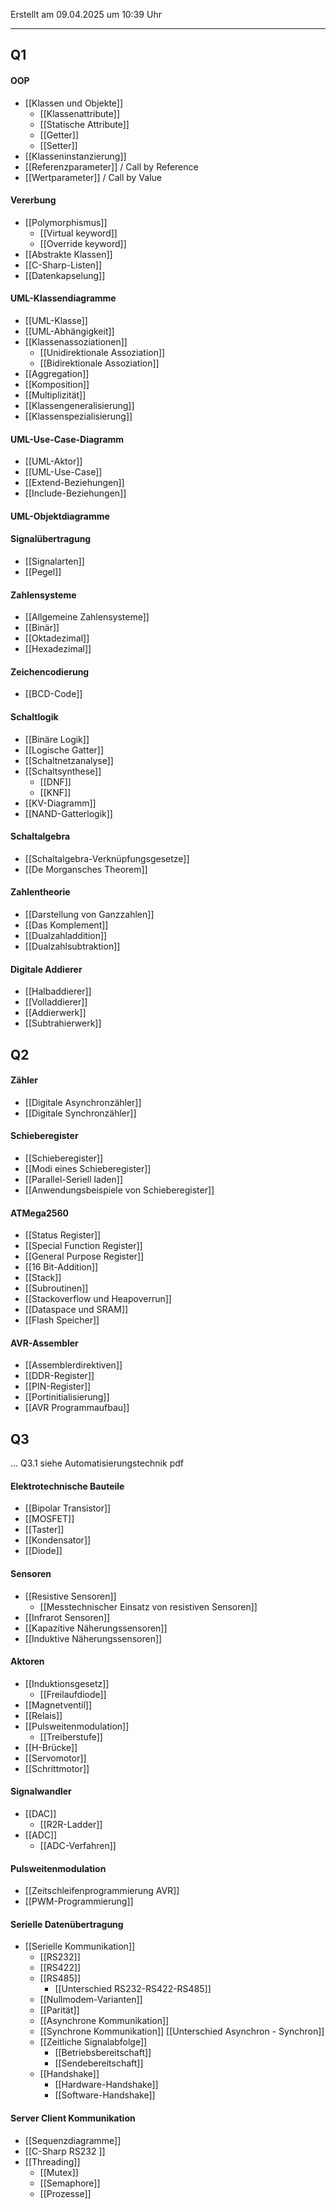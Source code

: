 Erstellt am 09.04.2025 um 10:39 Uhr

---

## Q1

#### OOP
- [[Klassen und Objekte]]
	- [[Klassenattribute]]
	- [[Statische Attribute]]
	- [[Getter]]
	- [[Setter]]
- [[Klasseninstanzierung]]
- [[Referenzparameter]] / Call by Reference
- [[Wertparameter]] / Call by Value

#### Vererbung
- [[Polymorphismus]]
	- [[Virtual keyword]]
	- [[Override keyword]]
- [[Abstrakte Klassen]]
- [[C-Sharp-Listen]]
- [[Datenkapselung]]

#### UML-Klassendiagramme
- [[UML-Klasse]]
- [[UML-Abhängigkeit]]
- [[Klassenassoziationen]]
	- [[Unidirektionale Assoziation]]
	- [[Bidirektionale Assoziation]]
- [[Aggregation]]
- [[Komposition]]
- [[Multiplizität]]
- [[Klassengeneralisierung]]
- [[Klassenspezialisierung]]

#### UML-Use-Case-Diagramm
- [[UML-Aktor]]
- [[UML-Use-Case]]
- [[Extend-Beziehungen]]
- [[Include-Beziehungen]]

#### UML-Objektdiagramme

#### Signalübertragung
- [[Signalarten]]
- [[Pegel]]

#### Zahlensysteme
- [[Allgemeine Zahlensysteme]]
- [[Binär]]
- [[Oktadezimal]]
- [[Hexadezimal]]

#### Zeichencodierung
- [[BCD-Code]]

#### Schaltlogik
- [[Binäre Logik]]
- [[Logische Gatter]]
- [[Schaltnetzanalyse]]
- [[Schaltsynthese]]
	- [[DNF]]
	- [[KNF]]
- [[KV-Diagramm]]
- [[NAND-Gatterlogik]]

#### Schaltalgebra
- [[Schaltalgebra-Verknüpfungsgesetze]]
- [[De Morgansches Theorem]]

#### Zahlentheorie
- [[Darstellung von Ganzzahlen]]
- [[Das Komplement]]
- [[Dualzahladdition]]
- [[Dualzahlsubtraktion]]

#### Digitale Addierer
- [[Halbaddierer]]
- [[Volladdierer]]
- [[Addierwerk]]
- [[Subtrahierwerk]]

## Q2

#### Zähler
- [[Digitale Asynchronzähler]]
- [[Digitale Synchronzähler]]

#### Schieberegister
- [[Schieberegister]]
- [[Modi eines Schieberegister]]
- [[Parallel-Seriell laden]]
- [[Anwendungsbeispiele von Schieberegister]]

#### ATMega2560
- [[Status Register]]
- [[Special Function Register]]
- [[General Purpose Register]]
- [[16 Bit-Addition]]
- [[Stack]]
- [[Subroutinen]]
- [[Stackoverflow und Heapoverrun]]
- [[Dataspace und SRAM]]
- [[Flash Speicher]]

#### AVR-Assembler
- [[Assemblerdirektiven]]
- [[DDR-Register]]
- [[PIN-Register]]
- [[Portinitialisierung]]
- [[AVR Programmaufbau]]

## Q3

... Q3.1 siehe Automatisierungstechnik pdf

#### Elektrotechnische Bauteile
- [[Bipolar Transistor]]
- [[MOSFET]]
- [[Taster]]
- [[Kondensator]]
- [[Diode]]

#### Sensoren
- [[Resistive Sensoren]]
	- [[Messtechnischer Einsatz von resistiven Sensoren]]
- [[Infrarot Sensoren]]
- [[Kapazitive Näherungssensoren]]
- [[Induktive Näherungssensoren]]

#### Aktoren
- [[Induktionsgesetz]]
	- [[Freilaufdiode]]
- [[Magnetventil]]
- [[Relais]]
- [[Pulsweitenmodulation]]
	- [[Treiberstufe]]
- [[H-Brücke]]
- [[Servomotor]]
- [[Schrittmotor]]

#### Signalwandler
- [[DAC]]
	- [[R2R-Ladder]]
- [[ADC]]
	- [[ADC-Verfahren]]

#### Pulsweitenmodulation 
- [[Zeitschleifenprogrammierung AVR]]
- [[PWM-Programmierung]]

#### Serielle Datenübertragung
- [[Serielle Kommunikation]]
	- [[RS232]]
	 - [[RS422]]
	 - [[RS485]]
		 - [[Unterschied RS232-RS422-RS485]]
	 - [[Nullmodem-Varianten]]
	- [[Parität]]
	- [[Asynchrone Kommunikation]]
	- [[Synchrone Kommunikation]]
	[[Unterschied Asynchron - Synchron]]
	- [[Zeitliche Signalabfolge]]
		- [[Betriebsbereitschaft]]
		- [[Sendebereitschaft]]
	- [[Handshake]]
		- [[Hardware-Handshake]]
		 - [[Software-Handshake]]

#### Server Client Kommunikation
- [[Sequenzdiagramme]]
- [[C-Sharp RS232 ]]
- [[Threading]]
	- [[Mutex]]
	- [[Semaphore]]
	- [[Prozesse]]

